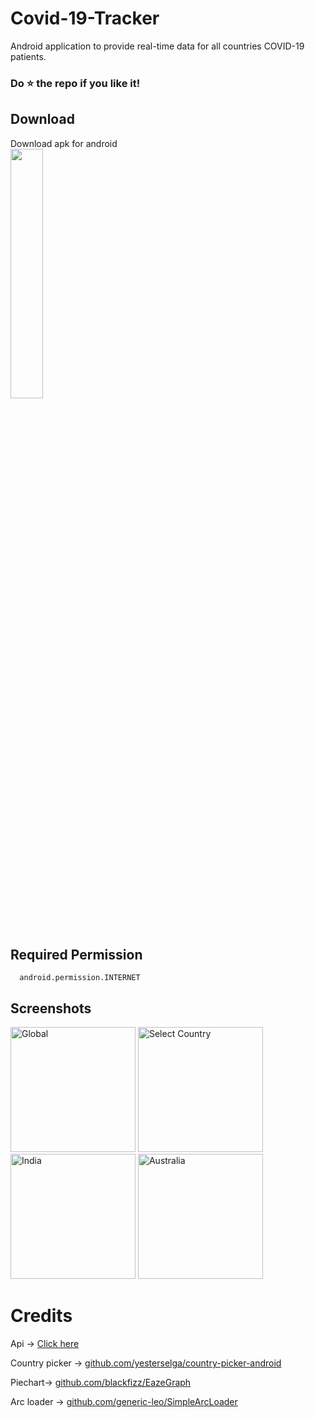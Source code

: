 # Covid-19-Tracker
   Android application to provide real-time data for all countries COVID-19 patients.

### Do :star: the repo if you like it!

## Download

   Download apk for android   
   <a href="https://github.com/Sagarbisht509/Covid-19-Tracker/releases/tag/1.0.0/Covid19.Tracker.apk"><img src="https://user-images.githubusercontent.com/81458873/114413763-e6561680-9bcb-11eb-9d41-64c9d1414c90.png" width="32%" /></a>
   
## Required Permission
    
      android.permission.INTERNET
   
## Screenshots

<p>
 <img src="https://user-images.githubusercontent.com/81458873/114416061-ebb46080-9bcd-11eb-9c5a-29d60edd1d50.jpg" alt="Global" width="200">
   
 <img src="https://user-images.githubusercontent.com/81458873/114416087-f1aa4180-9bcd-11eb-978d-5f23c13b065f.jpg" alt="Select Country" width="200" >
   
 <img src="https://user-images.githubusercontent.com/81458873/114416111-f969e600-9bcd-11eb-825f-70ce0deaa94b.jpg" alt="India" width="200" >
 
 <img src="https://user-images.githubusercontent.com/81458873/114416125-fd960380-9bcd-11eb-95a0-708be3c708ac.jpg" alt="Australia" width="200" >
</p>


# Credits

   Api -> [Click here](https://coronavirus-19-api.herokuapp.com/countries)
   
   Country picker -> [github.com/yesterselga/country-picker-android](https://github.com/yesterselga/country-picker-android)
   
   Piechart-> [github.com/blackfizz/EazeGraph](https://github.com/blackfizz/EazeGraph)
   
   Arc loader -> [github.com/generic-leo/SimpleArcLoader](https://github.com/generic-leo/SimpleArcLoader)
   
   
   
   



